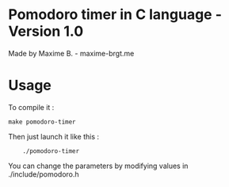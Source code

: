 # Pomodoro timer in C language - Version 1.0
Made by Maxime B. - maxime-brgt.me
# Usage
To compile it :
```
make pomodoro-timer
```
Then just launch it like this :
```
	./pomodoro-timer
```
You can change the parameters by modifying values in ./include/pomodoro.h
